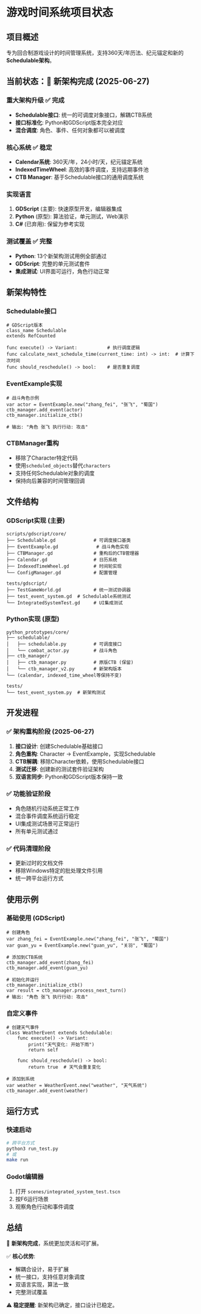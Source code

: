# 游戏时间系统项目状态

## 项目概述
专为回合制游戏设计的时间管理系统，支持360天/年历法、纪元锚定和新的**Schedulable架构**。

## 当前状态：🚀 新架构完成 (2025-06-27)

### 重大架构升级 ✅ 完成
- **Schedulable接口**: 统一的可调度对象接口，解耦CTB系统
- **接口标准化**: Python和GDScript版本完全对应
- **混合调度**: 角色、事件、任何对象都可以被调度

### 核心系统 ✅ 稳定
- **Calendar系统**: 360天/年，24小时/天，纪元锚定系统
- **IndexedTimeWheel**: 高效的事件调度，支持远期事件池
- **CTB Manager**: 基于Schedulable接口的通用调度系统

### 实现语言
1. **GDScript** (主要): 快速原型开发，编辑器集成
2. **Python** (原型): 算法验证，单元测试，Web演示
3. **C#** (已弃用): 保留为参考实现

### 测试覆盖 ✅ 完整
- **Python**: 13个新架构测试用例全部通过
- **GDScript**: 完整的单元测试套件
- **集成测试**: UI界面可运行，角色行动正常

## 新架构特性

### Schedulable接口
```gdscript
# GDScript版本
class_name Schedulable
extends RefCounted

func execute() -> Variant:           # 执行调度逻辑
func calculate_next_schedule_time(current_time: int) -> int:  # 计算下次时间
func should_reschedule() -> bool:    # 是否重复调度
```

### EventExample实现
```gdscript
# 战斗角色示例
var actor = EventExample.new("zhang_fei", "张飞", "蜀国")
ctb_manager.add_event(actor)
ctb_manager.initialize_ctb()

# 输出: "角色 张飞 执行行动: 攻击"
```

### CTBManager重构
- 移除了Character特定代码
- 使用`scheduled_objects`替代`characters`
- 支持任何Schedulable对象的调度
- 保持向后兼容的时间管理回调

## 文件结构

### GDScript实现 (主要)
```
scripts/gdscript/core/
├── Schedulable.gd              # 可调度接口基类
├── EventExample.gd              # 战斗角色实现
├── CTBManager.gd               # 重构后的CTB管理器
├── Calendar.gd                 # 日历系统
├── IndexedTimeWheel.gd         # 时间轮实现
└── ConfigManager.gd            # 配置管理

tests/gdscript/
├── TestGameWorld.gd            # 统一测试协调器
├── test_event_system.gd  # Schedulable系统测试
└── IntegratedSystemTest.gd     # UI集成测试
```

### Python实现 (原型)
```
python_prototypes/core/
├── schedulable/
│   ├── schedulable.py          # 可调度接口
│   └── combat_actor.py         # 战斗角色
├── ctb_manager/
│   ├── ctb_manager.py          # 原版CTB (保留)
│   └── ctb_manager_v2.py       # 新架构版本
└── (calendar, indexed_time_wheel等保持不变)

tests/
└── test_event_system.py  # 新架构测试
```

## 开发进程

### ✅ 架构重构阶段 (2025-06-27)
1. **接口设计**: 创建Schedulable基础接口
2. **角色重构**: Character → EventExample，实现Schedulable
3. **CTB解耦**: 移除Character依赖，使用Schedulable接口
4. **测试迁移**: 创建新的测试套件验证架构
5. **双语言同步**: Python和GDScript版本保持一致

### ✅ 功能验证阶段
- 角色随机行动系统正常工作
- 混合事件调度系统运行稳定
- UI集成测试场景可正常运行
- 所有单元测试通过

### ✅ 代码清理阶段
- 更新过时的文档文件
- 移除Windows特定的批处理文件引用
- 统一跨平台运行方式

## 使用示例

### 基础使用 (GDScript)
```gdscript
# 创建角色
var zhang_fei = EventExample.new("zhang_fei", "张飞", "蜀国")
var guan_yu = EventExample.new("guan_yu", "关羽", "蜀国")

# 添加到CTB系统
ctb_manager.add_event(zhang_fei)
ctb_manager.add_event(guan_yu)

# 初始化并运行
ctb_manager.initialize_ctb()
var result = ctb_manager.process_next_turn()
# 输出: "角色 张飞 执行行动: 攻击"
```

### 自定义事件
```gdscript
# 创建天气事件
class WeatherEvent extends Schedulable:
    func execute() -> Variant:
        print("天气变化: 开始下雨")
        return self

    func should_reschedule() -> bool:
        return true  # 天气会重复变化

# 添加到系统
var weather = WeatherEvent.new("weather", "天气系统")
ctb_manager.add_event(weather)
```

## 运行方式

### 快速启动
```bash
# 跨平台方式
python3 run_test.py
# 或
make run
```

### Godot编辑器
1. 打开 `scenes/integrated_system_test.tscn`
2. 按F6运行场景
3. 观察角色行动和事件调度

## 总结

🚀 **新架构完成**，系统更加灵活和可扩展。

✅ **核心优势**:
- 解耦合设计，易于扩展
- 统一接口，支持任意对象调度
- 双语言实现，算法一致
- 完整测试覆盖

⚠️ **稳定提醒**: 新架构已确定，接口设计已稳定。